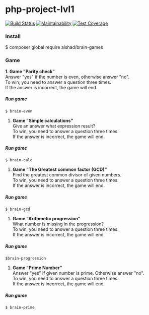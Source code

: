 # php-project-lvl1

[![Build Status](https://travis-ci.org/AlexeyShobanov/php-project-lvl1.svg?branch=master)](https://travis-ci.org/AlexeyShobanov/php-project-lvl1)
[![Maintainability](https://api.codeclimate.com/v1/badges/b40b078db8612f4a6484/maintainability)](https://codeclimate.com/github/AlexeyShobanov/php-project-lvl1/maintainability)
[![Test Coverage](https://api.codeclimate.com/v1/badges/b40b078db8612f4a6484/test_coverage)](https://codeclimate.com/github/AlexeyShobanov/php-project-lvl1/test_coverage)

### Install

$ composer global require alshad/brain-games

### Game

**1. Game "Parity check"**  
Answer "yes" if the number is even, otherwise answer "no".  
To win, you need to answer a question three times.   
If the answer is incorrect, the game will end.    

##### Run game  
`
$ brain-even
`

1. **Game "Simple calculations"**  
Give an answer what expression result?  
To win, you need to answer a question three times.   
If the answer is incorrect, the game will end.    

##### Run game  
`
$ brain-calc
`

1. **Game "The Greatest common factor (GCD)"**  
Find the greatest common divisor of given numbers.   
To win, you need to answer a question three times.   
If the answer is incorrect, the game will end.    

##### Run game  
`
$ brain-gcd
`

1. **Game "Arithmetic progression"**  
What number is missing in the progression?   
To win, you need to answer a question three times.   
If the answer is incorrect, the game will end.    

##### Run game  
`
$brain-progression
`

1. **Game "Prime Number"**  
Answer "yes" if given number is prime. Otherwise answer "no".   
To win, you need to answer a question three times.   
If the answer is incorrect, the game will end.    

##### Run game  
`
$ brain-prime
`